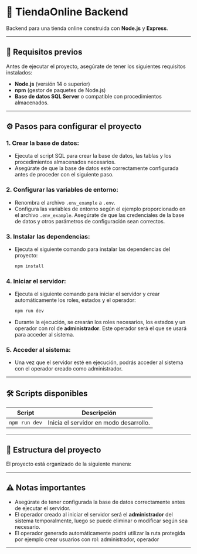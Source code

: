 # 🛒 **TiendaOnline Backend**

Backend para una tienda online construida con **Node.js** y **Express**.

---

## 🚀 **Requisitos previos**

Antes de ejecutar el proyecto, asegúrate de tener los siguientes requisitos instalados:

- **Node.js** (versión 14 o superior)
- **npm** (gestor de paquetes de Node.js)
- **Base de datos SQL Server** o compatible con procedimientos almacenados.

---

## ⚙️ **Pasos para configurar el proyecto**

### 1. **Crear la base de datos:**
   - Ejecuta el script SQL para crear la base de datos, las tablas y los procedimientos almacenados necesarios.
   - Asegúrate de que la base de datos esté correctamente configurada antes de proceder con el siguiente paso.

### 2. **Configurar las variables de entorno:**
   - Renombra el archivo `.env_example` a `.env`.
   - Configura las variables de entorno según el ejemplo proporcionado en el archivo `.env_example`. Asegúrate de que las credenciales de la base de datos y otros parámetros de configuración sean correctos.

### 3. **Instalar las dependencias:**
   - Ejecuta el siguiente comando para instalar las dependencias del proyecto:
     ```bash
     npm install
     ```

### 4. **Iniciar el servidor:**
   - Ejecuta el siguiente comando para iniciar el servidor y crear automáticamente los roles, estados y el operador:
     ```bash
     npm run dev
     ```
   - Durante la ejecución, se crearán los roles necesarios, los estados y un operador con rol de **administrador**. Este operador será el que se usará para acceder al sistema.

### 5. **Acceder al sistema:**
   - Una vez que el servidor esté en ejecución, podrás acceder al sistema con el operador creado como administrador.

---

## 🛠️ **Scripts disponibles**

| Script          | Descripción                                          |
|-----------------|------------------------------------------------------|
| `npm run dev`   | Inicia el servidor en modo desarrollo.               |

---

## 📁 **Estructura del proyecto**

El proyecto está organizado de la siguiente manera:

---

## ⚠️ **Notas importantes**

- Asegúrate de tener configurada la base de datos correctamente antes de ejecutar el servidor.
- El operador creado al iniciar el servidor será el **administrador** del sistema temporalmente, luego se puede eliminar o modificar según sea necesario.
- El operador generado automáticamente podrá utilizar la ruta protegida por ejemplo crear usuarios con rol: administrador, operador

---

